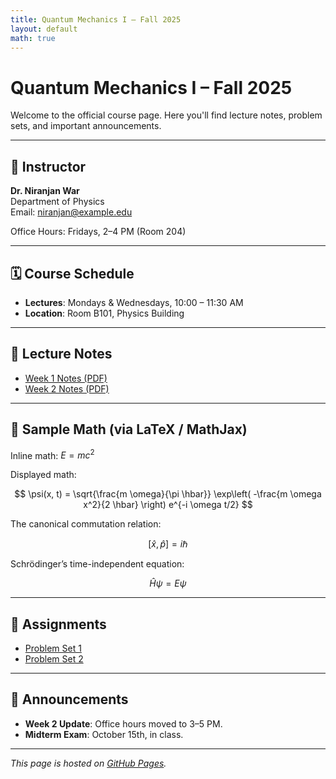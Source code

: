 ```yaml
---
title: Quantum Mechanics I – Fall 2025
layout: default
math: true
---
```


# Quantum Mechanics I – Fall 2025

Welcome to the official course page. Here you'll find lecture notes, problem sets, and important announcements.

---

## 📘 Instructor

**Dr. Niranjan War**  
Department of Physics  
Email: niranjan@example.edu  

Office Hours: Fridays, 2–4 PM (Room 204)

---

## 🗓️ Course Schedule

- **Lectures**: Mondays & Wednesdays, 10:00 – 11:30 AM  
- **Location**: Room B101, Physics Building

---

## 📂 Lecture Notes

- [Week 1 Notes (PDF)](notes/week1.pdf)
- [Week 2 Notes (PDF)](notes/week2.pdf)

---

## 🧠 Sample Math (via LaTeX / MathJax)

Inline math: $E = mc^2$

Displayed math:

$$
\psi(x, t) = \sqrt{\frac{m \omega}{\pi \hbar}} \exp\left( -\frac{m \omega x^2}{2 \hbar} \right) e^{-i \omega t/2}
$$

The canonical commutation relation:

$$
[\hat{x}, \hat{p}] = i \hbar
$$

Schrödinger’s time-independent equation:

$$
\hat{H} \psi = E \psi
$$

---

## 📝 Assignments

- [Problem Set 1](problems/pset1.pdf)
- [Problem Set 2](problems/pset2.pdf)

---

## 📢 Announcements

- **Week 2 Update**: Office hours moved to 3–5 PM.
- **Midterm Exam**: October 15th, in class.

---

*This page is hosted on [GitHub Pages](https://github.com/niranjanwar/niranjanwar.github.io).*
